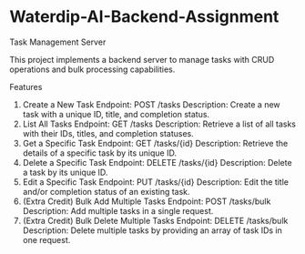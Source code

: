# Waterdip-AI-Backend-Assignment
Task Management Server

This project implements a backend server to manage tasks with CRUD operations and bulk processing capabilities.

Features
1. Create a New Task
Endpoint: POST /tasks
Description: Create a new task with a unique ID, title, and completion status.
2. List All Tasks
Endpoint: GET /tasks
Description: Retrieve a list of all tasks with their IDs, titles, and completion statuses.
3. Get a Specific Task
Endpoint: GET /tasks/{id}
Description: Retrieve the details of a specific task by its unique ID.
4. Delete a Specific Task
Endpoint: DELETE /tasks/{id}
Description: Delete a task by its unique ID.
5. Edit a Specific Task
Endpoint: PUT /tasks/{id}
Description: Edit the title and/or completion status of an existing task.
6. (Extra Credit) Bulk Add Multiple Tasks
Endpoint: POST /tasks/bulk
Description: Add multiple tasks in a single request.
7. (Extra Credit) Bulk Delete Multiple Tasks
Endpoint: DELETE /tasks/bulk
Description: Delete multiple tasks by providing an array of task IDs in one request.
